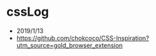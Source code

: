 # cssLog

* 2019/1/13
* https://github.com/chokcoco/CSS-Inspiration?utm_source=gold_browser_extension

